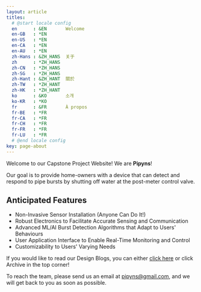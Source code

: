 ```yaml
---
layout: article
titles:
  # @start locale config
  en      : &EN       Welcome
  en-GB   : *EN
  en-US   : *EN
  en-CA   : *EN
  en-AU   : *EN
  zh-Hans : &ZH_HANS  关于
  zh      : *ZH_HANS
  zh-CN   : *ZH_HANS
  zh-SG   : *ZH_HANS
  zh-Hant : &ZH_HANT  關於
  zh-TW   : *ZH_HANT
  zh-HK   : *ZH_HANT
  ko      : &KO       소개
  ko-KR   : *KO
  fr      : &FR       À propos
  fr-BE   : *FR
  fr-CA   : *FR
  fr-CH   : *FR
  fr-FR   : *FR
  fr-LU   : *FR
  # @end locale config
key: page-about
---
```


Welcome to our Capstone Project Website! We are **Pipyns**!

Our goal is to provide home-owners with a device that can detect and respond to pipe bursts by shutting off water at the post-meter control valve. 

## Anticipated Features

- Non-Invasive Sensor Installation (Anyone Can Do It!)
- Robust Electronics to Facilitate Accurate Sensing and Communication
- Advanced ML/AI Burst Detection Algorithms that Adapt to Users' Behaviours
- User Application Interface to Enable Real-Time Monitoring and Control
- Customizability to Users' Varying Needs

If you would like to read our Design Blogs, you can either [click here](https://pipyns.github.io/blog_posts.html) or click Archive in the top corner!

To reach the team, please send us an email at pipyns@gmail.com, and we will get back to you as soon as possible.